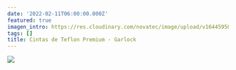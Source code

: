 ```yaml
---
date: '2022-02-11T06:00:00.000Z'
featured: true
imagen_intro: https://res.cloudinary.com/novatec/image/upload/v1644595038/Cintas_Teflon_ouqsk2.jpg
tags: []
title: Cintas de Teflon Premium - Garlock
---
```





![](https://res.cloudinary.com/novatec/v1644595038/Cintas_Teflon_ouqsk2.jpg)
